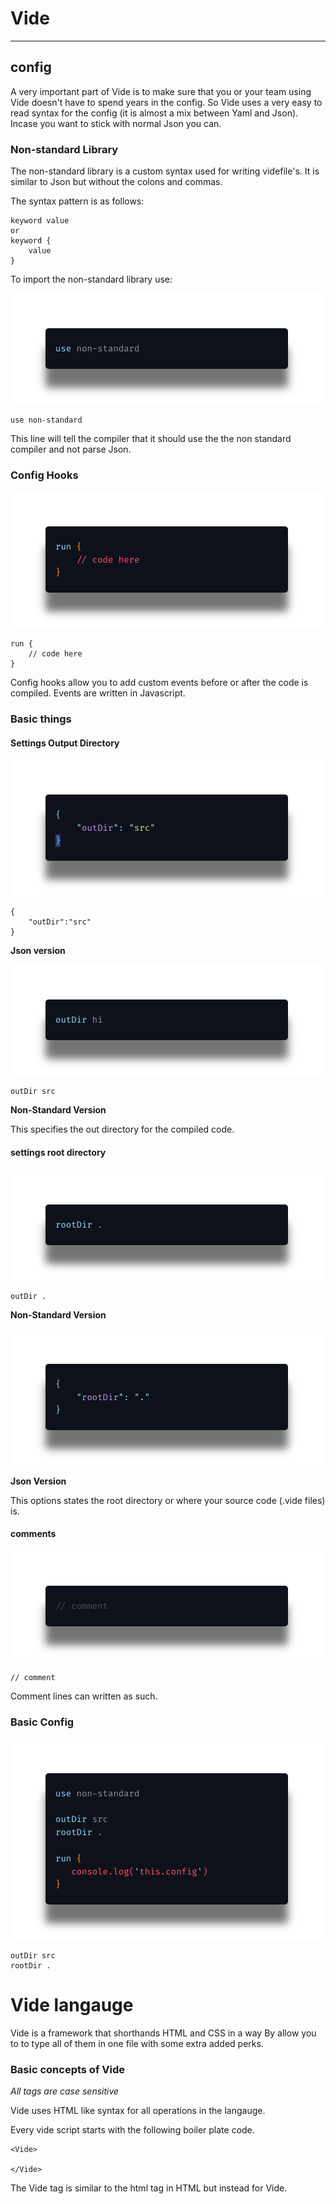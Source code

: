 # Vide

---

## config

A very important part of Vide is to make sure that you or your team using Vide doesn't have to spend years in the config. So Vide uses a very easy to read syntax for the config (it is almost a mix between Yaml and Json). Incase you want to stick with normal Json you can.

### Non-standard Library

The non-standard library is a custom syntax used for writing videfile's. It is similar to Json but without the colons and commas.

The syntax pattern is as follows:

```
keyword value
or
keyword {
    value
}
```

To import the non-standard library use:

<img src='./images/example-2-library.png'/>

```
use non-standard
```

This line will tell the compiler that it should use the the non standard compiler and not parse Json.

### Config Hooks

<img src='./images/example-3-hooks.png'/>

```
run {
    // code here
}
```

Config hooks allow you to add custom events before or after the code is compiled. Events are written in Javascript.

### Basic things

#### Settings Output Directory

<img src='./images/example-5-out-json.png'/>

```
{
    "outDir":"src"
}
```

**Json version**

<img src='./images/example-4-outDir.png'/>

```
outDir src

```

**Non-Standard Version**

This specifies the out directory for the compiled code.

#### settings root directory

<img src='./images/example-7-root.png'/>

```
outDir .
```

**Non-Standard Version**

<img src='./images/example-8-root-json.png'/>

**Json Version**

This options states the root directory or where your source code (.vide files) is.

#### comments

<img src='./images/example-6-comment.png'/>

```
// comment
```

Comment lines can written as such.

### Basic Config

<img src='./images/example-config.png' style='margin:0;padding:0;'/>

```
outDir src
rootDir .
```

# Vide langauge

Vide is a framework that shorthands HTML and CSS in a way By allow you to to type all of them in one file with some extra added perks.

### Basic concepts of Vide

_All tags are case sensitive_

Vide uses HTML like syntax for all operations in the langauge.

Every vide script starts with the following boiler plate code.

```
<Vide>

</Vide>
```

The Vide tag is similar to the html tag in HTML but instead for Vide.
